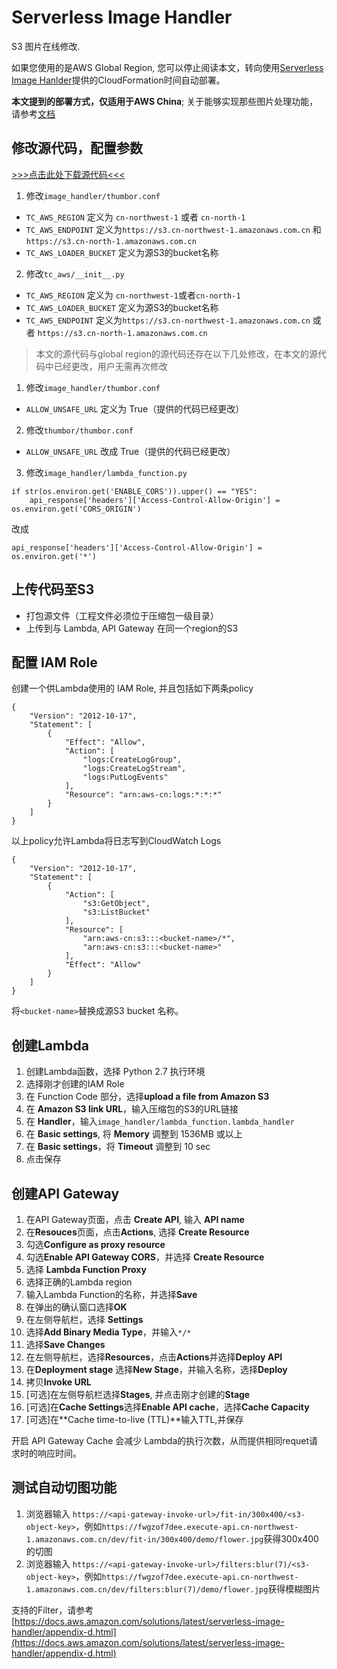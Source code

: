 # Serverless Image Handler

S3 图片在线修改.

如果您使用的是AWS Global Region, 您可以停止阅读本文，转向使用[Serverless Image Hanlder](https://docs.aws.amazon.com/solutions/latest/serverless-image-handler/deployment.html)提供的CloudFormation时间自动部署。

**本文提到的部署方式，仅适用于AWS China**; 关于能够实现那些图片处理功能，请参考[文档](https://docs.aws.amazon.com/solutions/latest/serverless-image-handler/welcome.html)

## 修改源代码，配置参数
[>>>点击此处下载源代码<<<](https://s3.cn-northwest-1.amazonaws.com.cn/aws-quickstart/quickstart-serverless-image-handler/ServerlessImageHandler.zip)

1. 修改`image_handler/thumbor.conf`
  * `TC_AWS_REGION` 定义为 `cn-northwest-1` 或者 `cn-north-1`
  * `TC_AWS_ENDPOINT` 定义为`https://s3.cn-northwest-1.amazonaws.com.cn` 和`https://s3.cn-north-1.amazonaws.com.cn`
  * `TC_AWS_LOADER_BUCKET` 定义为源S3的bucket名称

2. 修改`tc_aws/__init__.py`
  * `TC_AWS_REGION` 定义为 `cn-northwest-1`或者`cn-north-1`
  * `TC_AWS_LOADER_BUCKET` 定义为源S3的bucket名称
  * `TC_AWS_ENDPOINT` 定义为`https://s3.cn-northwest-1.amazonaws.com.cn` 或者 `https://s3.cn-north-1.amazonaws.com.cn`

> 本文的源代码与global region的源代码还存在以下几处修改，在本文的源代码中已经更改，用户无需再次修改

1. 修改`image_handler/thumbor.conf`
  * `ALLOW_UNSAFE_URL` 定义为 True（提供的代码已经更改）

2. 修改`thumbor/thumbor.conf`
  * `ALLOW_UNSAFE_URL` 改成 True（提供的代码已经更改）

3. 修改`image_handler/lambda_function.py`

```
if str(os.environ.get('ENABLE_CORS')).upper() == "YES":
    api_response['headers']['Access-Control-Allow-Origin'] = os.environ.get('CORS_ORIGIN')
```
改成

```
api_response['headers']['Access-Control-Allow-Origin'] = os.environ.get('*')
```


## 上传代码至S3

* 打包源文件（工程文件必须位于压缩包一级目录）
* 上传到与 Lambda, API Gateway 在同一个region的S3

## 配置 IAM Role
创建一个供Lambda使用的 IAM Role, 并且包括如下两条policy

```
{
    "Version": "2012-10-17",
    "Statement": [
        {
            "Effect": "Allow",
            "Action": [
                "logs:CreateLogGroup",
                "logs:CreateLogStream",
                "logs:PutLogEvents"
            ],
            "Resource": "arn:aws-cn:logs:*:*:*"
        }
    ]
}
```
以上policy允许Lambda将日志写到CloudWatch Logs

```
{
    "Version": "2012-10-17",
    "Statement": [
        {
            "Action": [
                "s3:GetObject",
                "s3:ListBucket"
            ],
            "Resource": [
                "arn:aws-cn:s3:::<bucket-name>/*",
                "arn:aws-cn:s3:::<bucket-name>"
            ],
            "Effect": "Allow"
        }
    ]
}
```
将`<bucket-name>`替换成源S3 bucket 名称。

## 创建Lambda

1. 创建Lambda函数，选择 Python 2.7 执行环境
2. 选择刚才创建的IAM Role
3. 在 Function Code 部分，选择**upload a file from Amazon S3**
4. 在 **Amazon S3 link URL**，输入压缩包的S3的URL链接
5. 在 **Handler**，输入`image_handler/lambda_function.lambda_handler`
6. 在 **Basic settings**, 将 **Memory** 调整到 1536MB 或以上
7. 在 **Basic settings**，将 **Timeout** 调整到 10 sec
8. 点击保存

## 创建API Gateway

1. 在API Gateway页面，点击 **Create API**, 输入 **API name**
2. 在**Resouces**页面，点击**Actions**, 选择 **Create Resource**
3. 勾选**Configure as proxy resource**
4. 勾选**Enable API Gateway CORS**，并选择 **Create Resource**
5. 选择 **Lambda Function Proxy**
6. 选择正确的Lambda region
7. 输入Lambda Function的名称，并选择**Save**
8. 在弹出的确认窗口选择**OK**
9. 在左侧导航栏，选择 **Settings**
10. 选择**Add Binary Media Type**，并输入`*/*`
11. 选择**Save Changes**
12. 在左侧导航栏，选择**Resources**，点击**Actions**并选择**Deploy API**
13. 在**Deployment stage** 选择**New Stage**，并输入名称，选择**Deploy**
14. 拷贝**Invoke URL**
15. [可选]在左侧导航栏选择**Stages**, 并点击刚才创建的**Stage**
16. [可选]在**Cache Settings**选择**Enable API cache**，选择**Cache Capacity**
17. [可选]在**Cache time-to-live (TTL)**输入TTL,并保存

开启 API Gateway Cache 会减少 Lambda的执行次数，从而提供相同requet请求时的响应时间。

## 测试自动切图功能

1. 浏览器输入 `https://<api-gateway-invoke-url>/fit-in/300x400/<s3-object-key>`，例如`https://fwgzof7dee.execute-api.cn-northwest-1.amazonaws.com.cn/dev/fit-in/300x400/demo/flower.jpg`获得300x400的切图
2. 浏览器输入 `https://<api-gateway-invoke-url>/filters:blur(7)/<s3-object-key>`，例如`https://fwgzof7dee.execute-api.cn-northwest-1.amazonaws.com.cn/dev/filters:blur(7)/demo/flower.jpg`获得模糊图片

支持的Filter，请参考[https://docs.aws.amazon.com/solutions/latest/serverless-image-handler/appendix-d.html](https://docs.aws.amazon.com/solutions/latest/serverless-image-handler/appendix-d.html)

